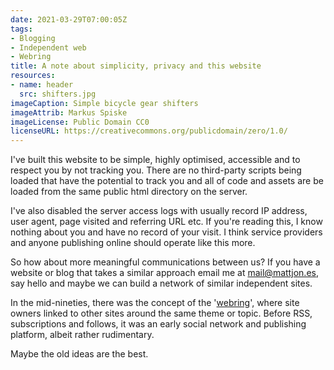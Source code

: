 ```yaml
---
date: 2021-03-29T07:00:05Z
tags:
- Blogging
- Independent web
- Webring
title: A note about simplicity, privacy and this website
resources:
- name: header
  src: shifters.jpg
imageCaption: Simple bicycle gear shifters
imageAttrib: Markus Spiske
imageLicense: Public Domain CC0
licenseURL: https://creativecommons.org/publicdomain/zero/1.0/
---
```


I've built this website to be simple, highly optimised, accessible and to respect you by not tracking you. There are no third-party scripts being loaded that have the potential to track you and all of code and assets are be loaded from the same public html directory on the server. 

I've also disabled the server access logs with usually record IP address, user agent, page visited and referring URL etc. If you're reading this, I know nothing about you and have no record of your visit. I think service providers and anyone publishing online should operate like this more. 

So how about more meaningful communications between us? If you have a website or blog that takes a similar approach email me at mail@mattjon.es, say hello and maybe we can build a network of similar independent sites.

In the mid-nineties, there was the concept of the '[webring](https://en.wikipedia.org/wiki/Webring)', where site owners linked to other sites around the same theme or topic. Before RSS, subscriptions and follows, it was an early social network and publishing platform, albeit rather rudimentary. 

Maybe the old ideas are the best.


